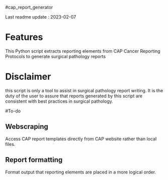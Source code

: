 #cap_report_generator

Last readme update : 2023-02-07

# Features
This Python script extracts reporting elements from CAP Cancer Reporting Protocols to generate surgical pathology reports

# Disclaimer
this script is only a tool to assist in surgical pathology report writing. It is the duty of the user to assure that reports generated by this script are consistent with best practices in surgical pathology. 

#To-do

## Webscraping
Access CAP report templates directly from CAP website rather than local files.

## Report formatting
Format output that reporting elements are placed in a more logical order.
